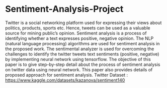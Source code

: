 # Sentiment-Analysis-Project
Twitter is a social networking platform used for expressing their views about
politics, products, sports etc. Hence, tweets can be used as a valuable source
for mining public’s opinion. 
Sentiment analysis is a process of identifying whether
a text expresses positive, negative opinion. The NLP (natural language
processing) algorithms are used for sentiment analysis in the proposed work.
The sentimental analyzer is used for overcoming the challenges to identify the
twitter tweets text sentiments (positive, negative) by implementing neural
network using tensorflow.
The objective of this paper is to give step-by-step detail about the process of
sentiment analysis on twitter data using neural network. This paper also
provides details of proposed approach for sentiment analysis.
Twitter Dataset : https://www.kaggle.com/datasets/kazanova/sentiment140
